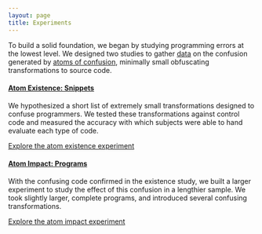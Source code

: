 ```yaml
---
layout: page
title: Experiments
---
```


To build a solid foundation, we began by studying programming errors at the lowest level. We designed two studies to gather [data](data) on the confusion generated by [atoms of confusion](theory), minimally small obfuscating transformations to source code.

#### [Atom Existence: Snippets](2016-snippet-study)

We hypothesized a short list of extremely small transformations designed to confuse programmers. We tested these transformations against control code and measured the accuracy with which subjects were able to hand evaluate each type of code.

[Explore the atom existence experiment](2016-snippet-study)

#### [Atom Impact: Programs](2016-program-study)

With the confusing code confirmed in the existence study, we built a larger experiment to study the effect of this confusion in a lengthier sample. We took slightly larger, complete programs, and introduced several confusing transformations. 

[Explore the atom impact experiment](2016-program-study)
